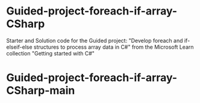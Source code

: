 # Guided-project-foreach-if-array-CSharp
Starter and Solution code for the Guided project: "Develop foreach and if-elseif-else structures to process array data in C#" from the Microsoft Learn collection "Getting started with C#"
# Guided-project-foreach-if-array-CSharp-main

